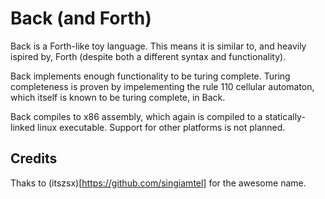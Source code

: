 # Back (and Forth)

Back is a Forth-like toy language. This means it is similar to, and heavily ispired by, Forth (despite both a different syntax and functionality).

Back implements enough functionality to be turing complete. Turing completeness is proven by impelementing the rule 110 cellular automaton, which itself is known to be turing complete, in Back.

Back compiles to x86 assembly, which again is compiled to a statically-linked linux executable. Support for other platforms is not planned.

## Credits

Thaks to (itszsx)[https://github.com/singiamtel] for the awesome name.
